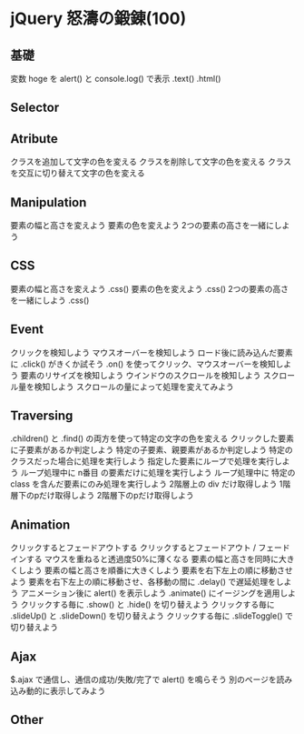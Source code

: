 # jQuery 怒濤の鍛錬(100)

## 基礎
変数 hoge を alert() と console.log() で表示
.text() .html()

## Selector


## Atribute
クラスを追加して文字の色を変える
クラスを削除して文字の色を変える
クラスを交互に切り替えて文字の色を変える


## Manipulation
要素の幅と高さを変えよう
要素の色を変えよう
2つの要素の高さを一緒にしよう



## CSS
要素の幅と高さを変えよう .css()
要素の色を変えよう .css()
2つの要素の高さを一緒にしよう .css()


## Event
クリックを検知しよう
マウスオーバーを検知しよう
ロード後に読み込んだ要素に .click() がきくか試そう
.on() を使ってクリック、マウスオーバーを検知しよう
要素のリサイズを検知しよう
ウインドウのスクロールを検知しよう
スクロール量を検知しよう
スクロールの量によって処理を変えてみよう


## Traversing
.children() と .find() の両方を使って特定の文字の色を変える
クリックした要素に子要素があるか判定しよう
特定の子要素、親要素があるか判定しよう
特定のクラスだった場合に処理を実行しよう
指定した要素にループで処理を実行しよう
ループ処理中に n番目 の要素だけに処理を実行しよう
ループ処理中に 特定のclass を含んだ要素にのみ処理を実行しよう
2階層上の div だけ取得しよう
1階層下のpだけ取得しよう
2階層下のpだけ取得しよう


## Animation
クリックするとフェードアウトする
クリックするとフェードアウト / フェードインする
マウスを重ねると透過度50%に薄くなる
要素の幅と高さを同時に大きくしよう
要素の幅と高さを順番に大きくしよう
要素を右下左上の順に移動させよう
要素を右下左上の順に移動させ、各移動の間に .delay() で遅延処理をしよう
アニメーション後に alert() を表示しよう
.animate() にイージングを適用しよう
クリックする毎に .show() と .hide() を切り替えよう
クリックする毎に .slideUp() と .slideDown() を切り替えよう
クリックする毎に .slideToggle() で切り替えよう


## Ajax
$.ajax で通信し、通信の成功/失敗/完了で alert() を鳴らそう
別のページを読み込み動的に表示してみよう

## Other
